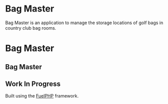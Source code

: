 # Bag Master

Bag Master is an application to manage the storage locations of golf bags in country club bag rooms.

# Bag Master

## Bag Master

## Work In Progress

Built using the [FuelPHP](http://fuelphp.com/) framework.